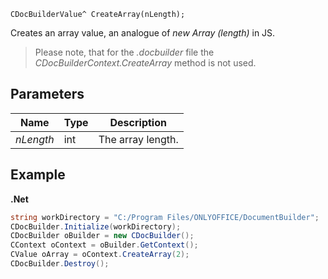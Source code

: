 `CDocBuilderValue^ CreateArray(nLength);`

Creates an array value, an analogue of *new Array (length)* in JS.

> Please note, that for the *.docbuilder* file the *CDocBuilderContext.CreateArray* method is not used.

## Parameters

| Name      | Type | Description       |
| --------- | ---- | ----------------- |
| *nLength* | int  | The array length. |

## Example

**.Net**

```cs
string workDirectory = "C:/Program Files/ONLYOFFICE/DocumentBuilder";
CDocBuilder.Initialize(workDirectory);
CDocBuilder oBuilder = new CDocBuilder();
CContext oContext = oBuilder.GetContext();
CValue oArray = oContext.CreateArray(2);
CDocBuilder.Destroy();
```
